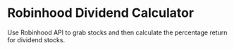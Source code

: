 # Robinhood Dividend Calculator
Use Robinhood API to grab stocks and then calculate the percentage return for dividend stocks.

